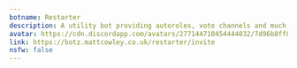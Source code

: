 ```yaml
---
botname: Restarter
description: A utility bot providing autoroles, vote channels and much more for your guild.
avatar: https://cdn.discordapp.com/avatars/277144710454444032/7d96b8ff86bd2d04ab88cac1d0a3929a.png
link: https://botz.mattcowley.co.uk/restarter/invite
nsfw: false
---
```


